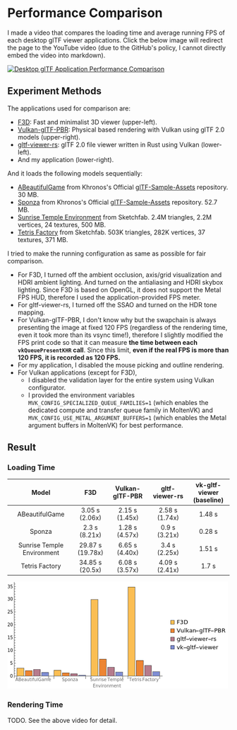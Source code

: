 # Performance Comparison

I made a video that compares the loading time and average running FPS of each desktop glTF viewer applications. Click the below image will redirect the page to the YouTube video (due to the GitHub's policy, I cannot directly embed the video into markdown).

[![Desktop glTF Application Performance Comparison](http://img.youtube.com/vi/MJ6-TLp0vtk/0.jpg)](https://youtu.be/MJ6-TLp0vtk)

## Experiment Methods

The applications used for comparison are:

- [F3D](https://github.com/f3d-app/f3d): Fast and minimalist 3D viewer (upper-left).
- [Vulkan-glTF-PBR](https://github.com/SaschaWillems/Vulkan-glTF-PBR): Physical based rendering with Vulkan using glTF 2.0 models (upper-right).
- [gltf-viewer-rs](https://github.com/adrien-ben/gltf-viewer-rs): glTF 2.0 file viewer written in Rust using Vulkan (lower-left).
- And my application (lower-right).

And it loads the following models sequentially:

- [ABeautifulGame](https://github.com/KhronosGroup/glTF-Sample-Assets/tree/main/Models/ABeautifulGame) from Khronos's Official [glTF-Sample-Assets](https://github.com/KhronosGroup/glTF-Sample-Assets) repository. 30 MB.
- [Sponza](https://github.com/KhronosGroup/glTF-Sample-Assets/tree/main/Models/Sponza) from Khronos's Official [glTF-Sample-Assets](https://github.com/KhronosGroup/glTF-Sample-Assets) repository. 52.7 MB.
- [Sunrise Temple Environment](https://sketchfab.com/3d-models/sunrise-temple-environment-aebbcf55f5e34401bba8220743596060) from Sketchfab. 2.4M triangles, 2.2M vertices, 24 textures, 500 MB.
- [Tetris Factory](https://sketchfab.com/3d-models/tetris-factory-29d3a4bb450844bfa2dcdbcd80092716) from Sketchfab. 503K triangles, 282K vertices, 37 textures, 371 MB.

I tried to make the running configuration as same as possible for fair comparison.

- For F3D, I turned off the ambient occlusion, axis/grid visualization and HDRI ambient lighting. And turned on the antialiasing and HDRI skybox lighting. Since F3D is based on OpenGL, it does not support the Metal FPS HUD, therefore I used the application-provided FPS meter.
- For gltf-viewer-rs, I turned off the SSAO and turned on the HDR tone mapping.
- For Vulkan-glTF-PBR, I don't know why but the swapchain is always presenting the image at fixed 120 FPS (regardless of the rendering time, even it took more than its vsync time!), therefore I slightly modified the FPS print code so that it can measure **the time between each `vkQueuePresentKHR` call**. Since this limit, **even if the real FPS is more than 120 FPS, it is recorded as 120 FPS.**
- For my application, I disabled the mouse picking and outline rendering.
- For Vulkan applications (except for F3D), 
  - I disabled the validation layer for the entire system using Vulkan configurator.
  - I provided the environment variables `MVK_CONFIG_SPECIALIZED_QUEUE_FAMILIES=1` (which enables the dedicated compute and transfer queue family in MoltenVK) and `MVK_CONFIG_USE_METAL_ARGUMENT_BUFFERS=1` (which enables the Metal argument buffers in MoltenVK) for best performance.

## Result

### Loading Time

|           Model            |         F3D         |  Vulkan-glTF-PBR  |  gltf-viewer-rs   | vk-gltf-viewer<br>(baseline) |
|:--------------------------:|:-------------------:|:-----------------:|:-----------------:|:----------------------------:|
|       ABeautifulGame       |  3.05 s<br>(2.06x)  | 2.15 s<br>(1.45x) | 2.58 s<br>(1.74x) |            1.48 s            |
|           Sponza           |  2.3 s<br>(8.21x)   | 1.28 s<br>(4.57x) | 0.9 s<br>(3.21x)  |            0.28 s            |
| Sunrise Temple Environment | 29.87 s<br>(19.78x) | 6.65 s<br>(4.40x) | 3.4 s<br>(2.25x)  |            1.51 s            | 
|       Tetris Factory       | 34.85 s<br>(20.5x)  | 6.08 s<br>(3.57x) | 4.09 s<br>(2.41x) |            1.7 s             |

![Loading time bar chart](images/loading-time-comparison.png)

### Rendering Time

TODO. See the above video for detail.